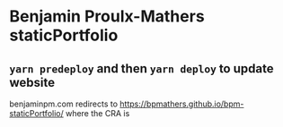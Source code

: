 # Benjamin Proulx-Mathers staticPortfolio

## `yarn predeploy` and then `yarn deploy` to update website

benjaminpm.com redirects to <https://bpmathers.github.io/bpm-staticPortfolio/> where the CRA is
